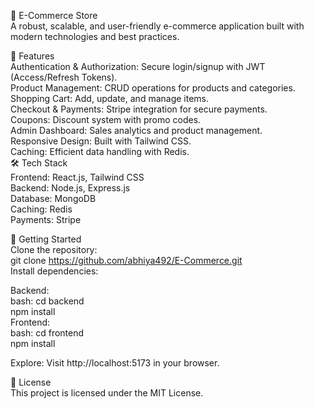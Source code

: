 🛒 E-Commerce Store                                                                                                                    
A robust, scalable, and user-friendly e-commerce application built with modern technologies and best practices.

🌟 Features                                                                                                                           
Authentication & Authorization: Secure login/signup with JWT (Access/Refresh Tokens).                                                  
Product Management: CRUD operations for products and categories.                                                                       
Shopping Cart: Add, update, and manage items.                                                                                          
Checkout & Payments: Stripe integration for secure payments.                                                                           
Coupons: Discount system with promo codes.                                                                                             
Admin Dashboard: Sales analytics and product management.                                                                               
Responsive Design: Built with Tailwind CSS.                                                                                           
Caching: Efficient data handling with Redis.                                                                                           
🛠️ Tech Stack                                                                                                                         
Frontend: React.js, Tailwind CSS                                                                                                       
Backend: Node.js, Express.js                                                                                                           
Database: MongoDB                                                                                                                      
Caching: Redis                                                                                                                         
Payments: Stripe                                                                                                                       

🚀 Getting Started                                                                                                                    
Clone the repository:                                                                                                                                                                                                                                                 
git clone https://github.com/abhiya492/E-Commerce.git                                                                                  
Install dependencies:

Backend:                                                                                                                               
bash:
cd backend                                                                                                                             
npm install                                                                                                                            
Frontend:                                                                                                                              
bash:
cd frontend                                                                                                                            
npm install

Explore:
Visit http://localhost:5173 in your browser.                                                                                            

📜 License                                                                                                                            
This project is licensed under the MIT License.
